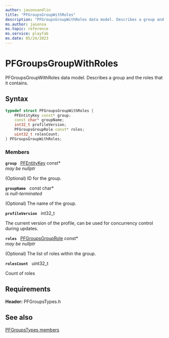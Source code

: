 ```yaml
---
author: jasonsandlin
title: "PFGroupsGroupWithRoles"
description: "PFGroupsGroupWithRoles data model. Describes a group and the roles that it contains."
ms.author: jasonsa
ms.topic: reference
ms.service: playfab
ms.date: 05/24/2023
---
```


# PFGroupsGroupWithRoles  

PFGroupsGroupWithRoles data model. Describes a group and the roles that it contains.  

## Syntax  
  
```cpp
typedef struct PFGroupsGroupWithRoles {  
    PFEntityKey const* group;  
    const char* groupName;  
    int32_t profileVersion;  
    PFGroupsGroupRole const* roles;  
    uint32_t rolesCount;  
} PFGroupsGroupWithRoles;  
```
  
### Members  
  
**`group`** &nbsp; [PFEntityKey](../../pftypes/structs/pfentitykey-c.md) const*  
*may be nullptr*  
  
(Optional) ID for the group.
  
**`groupName`** &nbsp; const char*  
*is null-terminated*  
  
(Optional) The name of the group.
  
**`profileVersion`** &nbsp; int32_t  
  
The current version of the profile, can be used for concurrency control during updates.
  
**`roles`** &nbsp; [PFGroupsGroupRole](pfgroupsgrouprole.md) const*  
*may be nullptr*  
  
(Optional) The list of roles within the group.
  
**`rolesCount`** &nbsp; uint32_t  
  
Count of roles
  
  
## Requirements  
  
**Header:** PFGroupsTypes.h
  
## See also  
[PFGroupsTypes members](../pfgroupstypes_members.md)  

  
  
